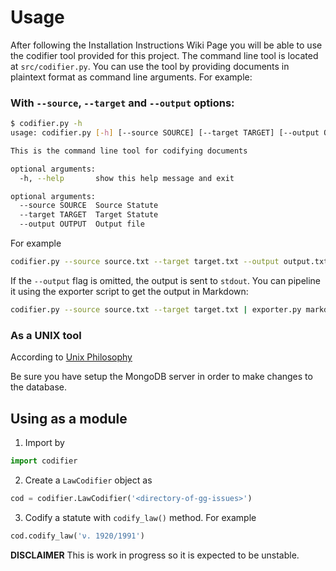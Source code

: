 # Usage 

After following the Installation Instructions Wiki Page you will be able to use the codifier tool provided for this project.  The command line tool is located at `src/codifier.py`. You can use the tool by providing documents in plaintext format as command line arguments. For example:

### With `--source`, `--target` and `--output` options:
```bash
$ codifier.py -h
usage: codifier.py [-h] [--source SOURCE] [--target TARGET] [--output OUTPUT]

This is the command line tool for codifying documents

optional arguments:
  -h, --help       show this help message and exit

optional arguments:
  --source SOURCE  Source Statute
  --target TARGET  Target Statute
  --output OUTPUT  Output file
```

For example
```bash
codifier.py --source source.txt --target target.txt --output output.txt
```
If the `--output` flag is omitted, the output is sent to `stdout`. 
You can pipeline it using the exporter script to get the output in Markdown:

```bash
codifier.py --source source.txt --target target.txt | exporter.py markdown > output.md
```

### As a UNIX tool

According to [Unix Philosophy](https://en.wikipedia.org/wiki/Unix_philosophy) 


Be sure you have setup the MongoDB server in order to make changes to the database. 


## Using as a module

1. Import by 

```python
import codifier
```

2. Create a `LawCodifier` object as 

```python
cod = codifier.LawCodifier('<directory-of-gg-issues>')
```

3. Codify a statute with `codify_law()` method. For example

```python
cod.codify_law('ν. 1920/1991')
```

**DISCLAIMER** This is work in progress so it is expected to be unstable. 









